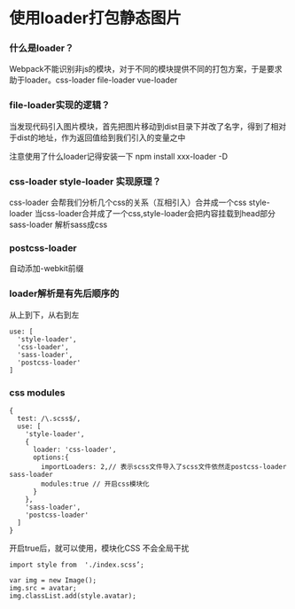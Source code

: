 # 使用loader打包静态图片

### 什么是loader？
    
Webpack不能识别非js的模块，对于不同的模块提供不同的打包方案，于是要求助于loader。css-loader file-loader vue-loader

### file-loader实现的逻辑？

当发现代码引入图片模块，首先把图片移动到dist目录下并改了名字，得到了相对于dist的地址，作为返回值给到我们引入的变量之中

注意使用了什么loader记得安装一下 npm install xxx-loader -D

### css-loader style-loader 实现原理？
 
css-loader 会帮我们分析几个css的关系（互相引入）合并成一个css
style-loader  当css-loader合并成了一个css,style-loader会把内容挂载到head部分
sass-loader  解析sass成css
    
### postcss-loader

自动添加-webkit前缀

### loader解析是有先后顺序的

从上到下，从右到左

```
use: [
  'style-loader',
  'css-loader',
  'sass-loader',
  'postcss-loader'
]
```

### css modules

```
{
  test: /\.scss$/,
  use: [
    'style-loader',
    {
      loader: 'css-loader',
      options:{
        importLoaders: 2,// 表示scss文件导入了scss文件依然走postcss-loader sass-loader
        modules:true // 开启css模块化
      }
    },
    'sass-loader',
    'postcss-loader'
  ]
}
```

开启true后，就可以使用，模块化CSS 不会全局干扰

```
import style from  './index.scss’;

var img = new Image();
img.src = avatar;
img.classList.add(style.avatar);
```